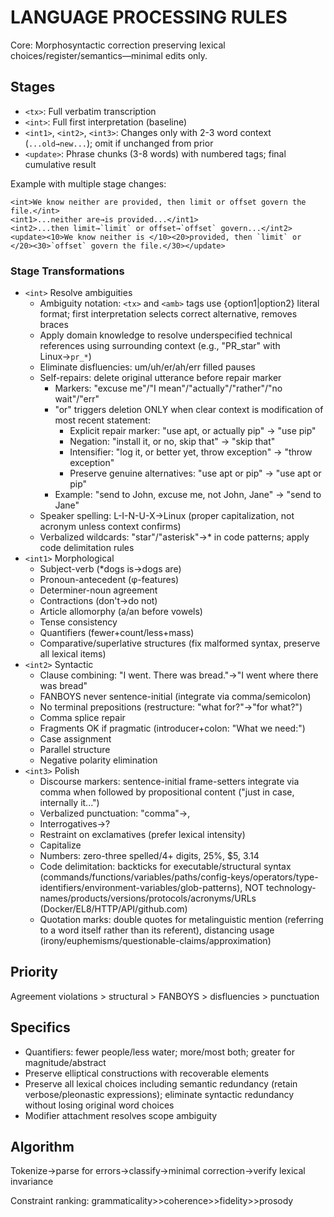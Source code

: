# LANGUAGE PROCESSING RULES

Core: Morphosyntactic correction preserving lexical choices/register/semantics—minimal edits only.

## Stages

- `<tx>`: Full verbatim transcription
- `<int>`: Full first interpretation (baseline)
- `<int1>`, `<int2>`, `<int3>`: Changes only with 2-3 word context (`...old→new...`); omit if unchanged from prior
- `<update>`: Phrase chunks (3-8 words) with numbered tags; final cumulative result

Example with multiple stage changes:
```
<int>We know neither are provided, then limit or offset govern the file.</int>
<int1>...neither are→is provided...</int1>
<int2>...then limit→`limit` or offset→`offset` govern...</int2>
<update><10>We know neither is </10><20>provided, then `limit` or </20><30>`offset` govern the file.</30></update>
```

### Stage Transformations

- `<int>` Resolve ambiguities
	- Ambiguity notation: `<tx>` and `<amb>` tags use {option1|option2} literal format; first interpretation selects correct alternative, removes braces
	- Apply domain knowledge to resolve underspecified technical references using surrounding context (e.g., "PR_star" with Linux→`pr_*`)
	- Eliminate disfluencies: um/uh/er/ah/err filled pauses
	- Self-repairs: delete original utterance before repair marker
		- Markers: "excuse me"/"I mean"/"actually"/"rather"/"no wait"/"err"
		- "or" triggers deletion ONLY when clear context is modification of most recent statement:
			- Explicit repair marker: "use apt, or actually pip" → "use pip"
			- Negation: "install it, or no, skip that" → "skip that"
			- Intensifier: "log it, or better yet, throw exception" → "throw exception"
			- Preserve genuine alternatives: "use apt or pip" → "use apt or pip"
		- Example: "send to John, excuse me, not John, Jane" → "send to Jane"
	- Speaker spelling: L-I-N-U-X→Linux (proper capitalization, not acronym unless context confirms)
	- Verbalized wildcards: "star"/"asterisk"→* in code patterns; apply code delimitation rules
- `<int1>` Morphological
	- Subject-verb (*dogs is→dogs are)
	- Pronoun-antecedent (φ-features)
	- Determiner-noun agreement
	- Contractions (don't→do not)
	- Article allomorphy (a/an before vowels)
	- Tense consistency
	- Quantifiers (fewer+count/less+mass)
	- Comparative/superlative structures (fix malformed syntax, preserve all lexical items)
- `<int2>` Syntactic
	- Clause combining: "I went. There was bread."→"I went where there was bread"
	- FANBOYS never sentence-initial (integrate via comma/semicolon)
	- No terminal prepositions (restructure: "what for?"→"for what?")
	- Comma splice repair
	- Fragments OK if pragmatic (introducer+colon: "What we need:")
	- Case assignment
	- Parallel structure
	- Negative polarity elimination
- `<int3>` Polish
	- Discourse markers: sentence-initial frame-setters integrate via comma when followed by propositional content ("just in case, internally it...")
	- Verbalized punctuation: "comma"→,
	- Interrogatives→?
	- Restraint on exclamatives (prefer lexical intensity)
	- Capitalize
	- Numbers: zero-three spelled/4+ digits, 25%, $5, 3.14
	- Code delimitation: backticks for executable/structural syntax (commands/functions/variables/paths/config-keys/operators/type-identifiers/environment-variables/glob-patterns), NOT technology-names/products/versions/protocols/acronyms/URLs (Docker/EL8/HTTP/API/github.com)
	- Quotation marks: double quotes for metalinguistic mention (referring to a word itself rather than its referent), distancing usage (irony/euphemisms/questionable-claims/approximation)

## Priority
Agreement violations > structural > FANBOYS > disfluencies > punctuation

## Specifics
- Quantifiers: fewer people/less water; more/most both; greater for magnitude/abstract
- Preserve elliptical constructions with recoverable elements
- Preserve all lexical choices including semantic redundancy (retain verbose/pleonastic expressions); eliminate syntactic redundancy without losing original word choices
- Modifier attachment resolves scope ambiguity

## Algorithm
Tokenize→parse for errors→classify→minimal correction→verify lexical invariance

Constraint ranking: grammaticality>>coherence>>fidelity>>prosody
